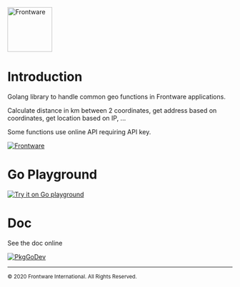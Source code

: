 [<img src="https://www.frontware.com/images/img/fw-logo.png" alt="Frontware" width="100"/>](https://frontware.com)

# Introduction


Golang library to handle common geo functions in Frontware applications.


Calculate distance in km between 2 coordinates, get address based on coordinates, get location based on IP, ...

Some functions use online API requiring API key.

[![Frontware](https://img.shields.io/badge/Developed%20by-Frontware-yellowgreen.svg)](https://www.frontware.com)

# Go Playground


[![Try it on Go playground](https://img.shields.io/static/v1?label=Golang&message=Playground&color=blue)](https://play.golang.org/p/Av09V987_Rn)


# Doc

See the doc online

[![PkgGoDev](https://pkg.go.dev/badge/github.com/frontware/geo)](https://pkg.go.dev/github.com/frontware/geo)


-----------------------------------------------
<sup>© 2020 Frontware International. All Rights Reserved.</sup>